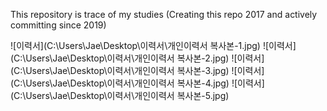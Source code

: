 This repository is trace of my studies
(Creating this repo 2017 and actively committing since 2019)

![이력서](C:\Users\Jae\Desktop\이력서\개인이력서 복사본-1.jpg)
![이력서](C:\Users\Jae\Desktop\이력서\개인이력서 복사본-2.jpg)
![이력서](C:\Users\Jae\Desktop\이력서\개인이력서 복사본-3.jpg)
![이력서](C:\Users\Jae\Desktop\이력서\개인이력서 복사본-4.jpg)
![이력서](C:\Users\Jae\Desktop\이력서\개인이력서 복사본-5.jpg)
